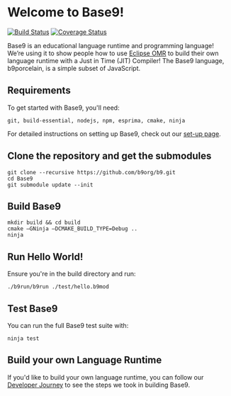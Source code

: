 # Welcome to Base9!

[![Build Status](https://api.travis-ci.org/b9org/b9.svg?branch=master)](https://travis-ci.org/b9org/b9)
[![Coverage Status](https://coveralls.io/repos/github/b9org/b9/badge.svg?branch=master)](https://coveralls.io/github/b9org/b9?branch=master)

Base9 is an educational language runtime and programming language! We’re using it to show people how to use
[Eclipse OMR](https://github.com/eclipse/omr) to build their own language runtime with a Just in Time (JIT) Compiler! The Base9 language, b9porcelain, is a simple subset of JavaScript.

## Requirements

To get started with Base9, you'll need:

`git, build-essential, nodejs, npm, esprima, cmake, ninja` 

For detailed instructions on setting up Base9, check out our [set-up page](https://github.com/arianneb/Base9/blob/developerQuest/doc/README.md).


## Clone the repository and get the submodules

```
git clone --recursive https://github.com/b9org/b9.git
cd Base9
git submodule update --init
```

## Build Base9

```
mkdir build && cd build
cmake –GNinja –DCMAKE_BUILD_TYPE=Debug ..
ninja
```

## Run Hello World!

Ensure you're in the build directory and run:

`./b9run/b9run ./test/hello.b9mod`

## Test Base9

You can run the full Base9 test suite with:

`ninja test`

## Build your own Language Runtime

If you'd like to build your own language runtime, you can follow our [Developer Journey](https://github.com/arianneb/Base9/blob/developerQuest/doc/DeveloperJourney.md) to see the steps we took in building Base9.
